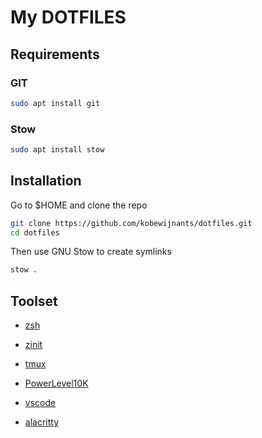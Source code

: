 # My DOTFILES

## Requirements

### GIT

```bash
sudo apt install git

```

### Stow

```bash
sudo apt install stow
```

## Installation

Go to $HOME and clone the repo

```bash
git clone https://github.com/kobewijnants/dotfiles.git
cd dotfiles
```

Then use GNU Stow to create symlinks

```bash
stow .
```

## Toolset

- [zsh](https://github.com/ohmyzsh/ohmyzsh/wiki/Installing-ZSH#how-to-install-zsh-on-many-platforms)
- [zinit](https://github.com/zdharma-continuum/zinit)
- [tmux](https://github.com/tmux/tmux/wiki)
- [PowerLevel10K](https://github.com/romkatv/powerlevel10k)

- [vscode](https://code.visualstudio.com/)
- [alacritty](https://github.com/alacritty/alacritty)
